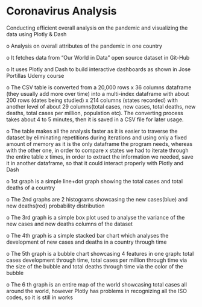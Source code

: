 # Coronavirus Analysis
Conducting efficient overall analysis on the pandemic and visualizing the data using Plotly &amp; Dash

o Analysis on overall attributes of the pandemic in one country

o It fetches data from “Our World in Data” open source dataset in Git-Hub

o It uses Plotly and Dash to build interactive dashboards as shown in Jose Portillas Udemy course

o The CSV table is converted from a 20,000 rows x 36 columns dataframe (they usually add more
  over time) into a multi-index dataframe with about 200 rows (dates being studied) x 214 columns
  (states recorded) with another level of about 29 columns(total cases, new cases, total deaths, new
  deaths, total cases per million, population etc). The converting process takes about 4 to 5 minutes,
  then it is saved in a CSV file for later usage.

o The table makes all the analysis faster as it is easier to traverse the dataset by eliminating
  repetitions during iterations and using only a fixed amount of memory as it is the only dataframe
  the program needs, whereas with the other one, in order to compare x states we had to iterate
  through the entire table x times, in order to extract the information we needed, save it in another
  dataframe, so that it could interact properly with Plotly and Dash

o 1st graph is a simple line+dot graph showing the total cases and total deaths of a country

o The 2nd graphs are 2 histograms showcasing the new cases(blue) and new deaths(red) probability
distribution

o The 3rd graph is a simple box plot used to analyse the variance of the new cases and new deaths columns of the dataset

o The 4th graph is a simple stacked bar chart which analyses the development of new cases and deaths in a country through time

o The 5th graph is a bubble chart showcasing 4 features in one graph: total cases development through time, total cases per million through time via the size of the bubble and total deaths through time via the color of the bubble

o The 6 th graph is an entire map of the world showcasing total cases all around the world, however Plotly has problems in recognizing all the ISO codes, so it is still in works
